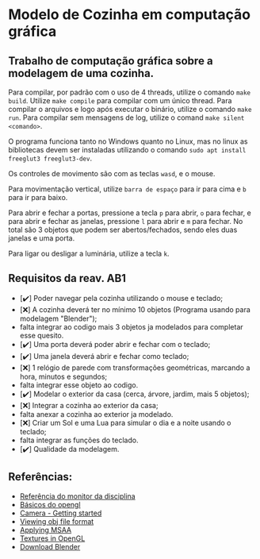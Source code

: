 # Modelo de Cozinha em computação gráfica

## Trabalho de computação gráfica sobre a modelagem de uma cozinha.

Para compilar, por padrão com o uso de 4 threads, utilize o comando `make build`.
Utilize `make compile` para compilar com um único thread.
Para compilar o arquivos e logo após executar o binário, utilize o comando `make run`.
Para compilar sem mensagens de log, utilize o comand `make silent <comando>`.

O programa funciona tanto no Windows quanto no Linux, mas no linux as bibliotecas devem ser instaladas utilizando o comando `sudo apt install freeglut3 freeglut3-dev`.

Os controles de movimento são com as teclas `wasd`, e o mouse.

Para movimentação vertical, utilize `barra de espaço` para ir para cima e `b` para ir para baixo.

Para abrir e fechar a portas, pressione a tecla `p` para abrir, `o` para fechar, e para abrir e fechar as janelas, pressione `l` para abrir e `m` para fechar.
    No total são 3 objetos que podem ser abertos/fechados, sendo eles duas janelas e uma porta.

Para ligar ou desligar a luminária, utilize a tecla `k`.

## Requisitos da reav. AB1

 - [:heavy_check_mark:] Poder navegar pela cozinha utilizando o mouse e teclado;
 - [❌] A cozinha deverá ter no mínimo 10 objetos (Programa usando para modelagem "Blender");
 - falta integrar ao codigo mais 3 objetos ja modelados para completar esse quesito.
 - [:heavy_check_mark:] Uma porta deverá poder abrir e fechar com o teclado;
 - [:heavy_check_mark:] Uma janela deverá abrir e fechar como teclado;
 - [❌] 1 relógio de parede com transformações geométricas, marcando a hora, minutos e segundos;
 - falta integrar esse objeto ao codigo.
 - [:heavy_check_mark:] Modelar o exterior da casa (cerca, árvore, jardim, mais 5 objetos);
 - [❌] Integrar a cozinha ao exterior da casa;
 - falta anexar a cozinha ao exterior ja modelado.
 - [❌] Criar um Sol e uma Lua para simular o dia e a noite usando o teclado;
 - falta integrar as funções do teclado.
 - [:heavy_check_mark:] Qualidade da modelagem.



## Referências:

* [Referência do monitor da disciplina](https://github.com/valeriojr/COMP269/blob/master/opengl.c)
* [Básicos do opengl](https://github.com/valeriojr/monitoria-cg/blob/master/material/book.pdf)
* [Camera - Getting started](https://learnopengl.com/Getting-started/Camera)
* [Viewing obj file format](https://en.wikipedia.org/wiki/Wavefront_.obj_file)
* [Applying MSAA](https://learnopengl.com/Advanced-OpenGL/Anti-Aliasing)
* [Textures in OpenGL](https://www.youtube.com/watch?v=n4k7ANAFsIQ)
* [Download Blender](https://www.blender.org/download/)
